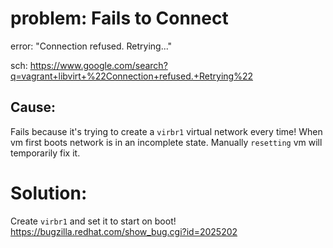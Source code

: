 # problem: Fails to Connect
error: "Connection refused. Retrying..."

sch: https://www.google.com/search?q=vagrant+libvirt+%22Connection+refused.+Retrying%22

## Cause:
Fails because it's trying to create a `virbr1` virtual network every time! When vm first boots network is in an incomplete state. Manually `resetting` vm will temporarily fix it.

# Solution:
Create `virbr1` and set it to start on boot!
https://bugzilla.redhat.com/show_bug.cgi?id=2025202
